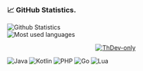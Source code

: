### 📈 GitHub Statistics.

![Github Statistics](https://github-readme-stats.vercel.app/api?username=ThDev-only&show_icons=true&theme=tokyonight)  
![Most used languages](https://github-readme-stats.vercel.app/api/top-langs/?username=ThDev-only&layout=compact&theme=tokyonight)

<p style="text-align: center;">
  <a href="https://github.com/ryo-ma/github-profile-trophy">
    <img
      src="https://github-profile-trophy.vercel.app/?username=ThDev-only&theme=tokyonight&column=4&row=1&no_bg=true"
      alt="ThDev-only"
    />
  </a>
</p>

![Java](https://img.shields.io/badge/Java-%23ED8B00.svg?style=flat-square&logo=java&logoColor=white)
![Kotlin](https://img.shields.io/badge/Kotlin-%230095D5.svg?style=flat-square&logo=kotlin&logoColor=white)
![PHP](https://img.shields.io/badge/PHP-%23777BB4.svg?style=flat-square&logo=php&logoColor=white)
![Go](https://img.shields.io/badge/Go-%2300ADD8.svg?style=flat-square&logo=go&logoColor=white)
![Lua](https://img.shields.io/badge/Lua-%232C2D72.svg?style=flat-square&logo=lua&logoColor=white)
